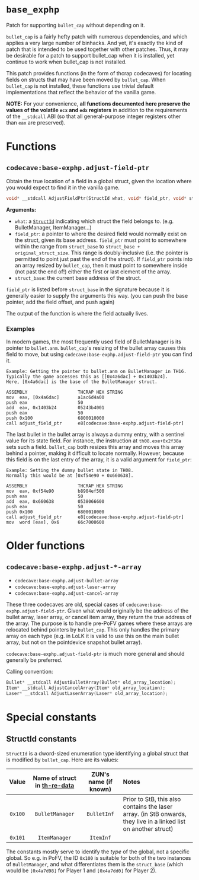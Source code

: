 # `base_exphp`

Patch for supporting `bullet_cap` without depending on it.

`bullet_cap` is a fairly hefty patch with numerous dependencies, and which applies a very large number of binhacks.  And yet, it's exactly the kind of patch that is intended to be used together with other patches.  Thus, it may be desirable for a patch to support bullet_cap when it is installed, yet continue to work when bullet_cap is not installed.

This patch provides functions (in the form of thcrap codecaves) for locating fields on structs that may have been moved by `bullet_cap`.  When `bullet_cap` is not installed, these functions use trivial default implementations that reflect the behavior of the vanilla game.

**NOTE:** For your convenience, **all functions documented here preserve the values of the volatile `ecx` and `edx` registers** in addition to the requirements of the `__stdcall` ABI (so that all general-purpose integer registers other than `eax` are preserved).

# Functions

## `codecave:base-exphp.adjust-field-ptr`

Obtain the true location of a field in a global struct, given the location where you would expect to find it in the vanilla game.

```C++
void* __stdcall AdjustFieldPtr(StructId what, void* field_ptr, void* struct_base)
```

**Arguments:**

* `what`: a [`StructId`](#struct-id) indicating which struct the field belongs to. (e.g. BulletManager, ItemManager...)
* `field_ptr`: a pointer to where the desired field would normally exist on the struct, given its base address.  `field_ptr` must point to somewhere within the range from `struct_base` to `struct_base + original_struct_size`.  This range is doubly-inclusive (i.e. the pointer is permitted to point just past the end of the struct). If `field_ptr` points into an array resized by `bullet_cap`, then it must point to somewhere inside (not past the end of!) either the first or last element of the array.
* `struct_base`: the current base address of the struct.

`field_ptr` is listed before `struct_base` in the signature because it is generally easier to supply the arguments this way. (you can push the base pointer, add the field offset, and push again)

The output of the function is where the field actually lives.

### Examples

In modern games, the most frequently used field of BulletManager is its pointer to `bullet.anm`.  `bullet_cap`'s resizing of the bullet array causes this field to move, but using `codecave:base-exphp.adjust-field-ptr` you can find it.

```
Example: Getting the pointer to bullet.anm on BulletManager in TH16.
Typically the game accesses this as [[0x4a6dac] + 0x1403b24].
Here, [0x4a6dac] is the base of the BulletManager struct.

ASSEMBLY                   THCRAP HEX STRING
mov  eax, [0x4a6dac]       a1ac6d4a00
push eax                   50
add  eax, 0x1403b24        05243b4001
push eax                   50
push 0x100                 6800010000
call adjust_field_ptr      e8[codecave:base-exphp.adjust-field-ptr]
```

The last bullet in the bullet array is always a dummy entry, with a sentinel value for its state field.  For instance, the instruction at `th08.exe+0x2f38a` sets such a field.  `bullet_cap` both resizes this array and moves this array behind a pointer, making it difficult to locate normally. However, because this field is on the last entry of the array, it is a valid argument for `field_ptr`:

```
Example: Setting the dummy bullet state in TH08.
Normally this would be at [0xf54e90 + 0x660638].

ASSEMBLY                   THCRAP HEX STRING
mov  eax, 0xf54e90         b8904ef500
push eax                   50
add  eax, 0x660638         0538066600
push eax                   50
push 0x100                 6800010000
call adjust_field_ptr      e8[codecave:base-exphp.adjust-field-ptr]
mov  word [eax], 0x6       66c7000600
```

# Older functions

## `codecave:base-exphp.adjust-*-array`

* `codecave:base-exphp.adjust-bullet-array`
* `codecave:base-exphp.adjust-laser-array`
* `codecave:base-exphp.adjust-cancel-array`

These three codecaves are old, special cases of `codecave:base-exphp.adjust-field-ptr`.  Given what would originally be the address of the bullet array, laser array, or cancel item array, they return the true address of the array.  The purpose is to handle pre-PoFV games where these arrays are relocated behind pointers by `bullet_cap`.  This only handles the primary array on each type (e.g. in LoLK it is valid to use this on the main bullet array, but not on the pointdevice snapshot bullet array).

`codecave:base-exphp.adjust-field-ptr` is much more general and should generally be preferred.

Calling convention:

```C++
Bullet* __stdcall AdjustBulletArray(Bullet* old_array_location);
Item* __stdcall AdjustCancelArray(Item* old_array_location);
Laser* __stdcall AdjustLaserArray(Laser* old_array_location);
```

# Special constants

## <span id="struct-id">StructId constants</span>

`StructId` is a dword-sized enumeration type identifying a global struct that is modified by `bullet_cap`.  Here are its values:

|  Value  |Name of struct in [th-re-data](https://github.com/exphp-share/th-re-data) | ZUN's name (if known) | Notes |
|  :---:  | :---: | :---: | :--- |
| `0x100` | `BulletManager` | `BulletInf` | Prior to StB, this also contains the laser array. (in StB onwards, they live in a linked list on another struct) |
| `0x101` | `ItemManager`   | `ItemInf`   | |

The constants mostly serve to identify the *type* of the global, not a specific global.  So e.g. in PoFV, the ID `0x100` is suitable for both of the two instances of `BulletManager`, and what differentiates them is the `struct_base` (which would be `[0x4a7d98]` for Player 1 and `[0x4a7dd0]` for Player 2).
